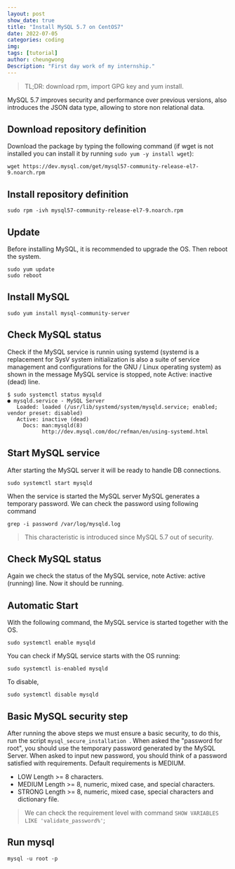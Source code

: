 ```yaml
---
layout: post
show_date: true
title: "Install MySQL 5.7 on CentOS7"
date: 2022-07-05
categories: coding
img:
tags: [tutorial]
author: cheungwong
Description: "First day work of my internship."
---
```


> TL;DR: download rpm, import GPG key and yum install.

MySQL 5.7 improves security and performance over previous versions, also introduces the JSON data type, allowing to store non relational data.

## Download repository definition
Download the package by typing the following command (if wget is not installed you can install it by running ```sudo yum -y install wget```):

```
wget https://dev.mysql.com/get/mysql57-community-release-el7-9.noarch.rpm
```

## Install repository definition
```
sudo rpm -ivh mysql57-community-release-el7-9.noarch.rpm
```

## Update
Before installing MySQL, it is recommended to upgrade the OS. Then reboot the system.
```
sudo yum update 
sudo reboot
```

## Install MySQL
```
sudo yum install mysql-community-server
```

## Check MySQL status
Check if the MySQL service is runnin using systemd (systemd is a replacement for SysV system initialization is also a suite of service management and configurations for the GNU / Linux operating system) as shown in the message MySQL service is stopped, note  Active: inactive (dead) line.

```
$ sudo systemctl status mysqld
● mysqld.service - MySQL Server
   Loaded: loaded (/usr/lib/systemd/system/mysqld.service; enabled; vendor preset: disabled)
   Active: inactive (dead)
     Docs: man:mysqld(8)
           http://dev.mysql.com/doc/refman/en/using-systemd.html
```

## Start MySQL service
After starting the MySQL server it will be ready to handle DB connections.
```
sudo systemctl start mysqld
```
When the service is started the MySQL server MySQL generates a temporary password. We can check the password using following command

```
grep -i password /var/log/mysqld.log 
```
>This characteristic is introduced since MySQL 5.7 out of security.

## Check MySQL status

Again we check the status of the MySQL service, note Active: active (running) line. Now it should be running.

## Automatic Start
With the following command, the MySQL service is started together with the OS.
```
sudo systemctl enable mysqld
```
You can check if MySQL service starts with the OS running:
```
sudo systemctl is-enabled mysqld
```
To disable,
```
sudo systemctl disable mysqld
```

## Basic MySQL security step

After running the above steps we must ensure a basic security, to do this, run the script
```mysql_secure_installation ```.
When asked the "password for root", you should use the temporary password generated by the MySQL Server. When asked to input new password, you should think of a password satisfied with requirements. Default requirements is MEDIUM. 
- LOW Length >= 8 characters.
- MEDIUM Length >= 8, numeric, mixed case, and special characters.
- STRONG Length >= 8, numeric, mixed case, special characters and dictionary file.
>We can check the requirement level with command ```SHOW VARIABLES LIKE 'validate_password%'```;

## Run mysql
```
mysql -u root -p
```
